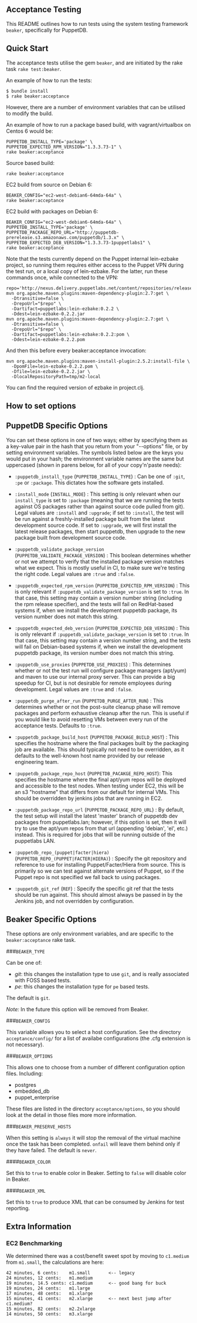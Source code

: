 Acceptance Testing
------------------

This README outlines how to run tests using the system testing framework `beaker`, specifically for PuppetDB.

## Quick Start

The acceptance tests utilise the gem `beaker`, and are initiated by the rake task `rake test:beaker`.

An example of how to run the tests:

    $ bundle install
    $ rake beaker:acceptance

However, there are a number of environment variables that can be utilised to modify the build.

An example of how to run a package based build, with vagrant/virtualbox on Centos 6 would be:

    PUPPETDB_INSTALL_TYPE='package' \
    PUPPETDB_EXPECTED_RPM_VERSION="1.3.3.73-1" \
    rake beaker:acceptance

Source based build:

    rake beaker:acceptance

EC2 build from source on Debian 6:

    BEAKER_CONFIG="ec2-west-debian6-64mda-64a" \
    rake beaker:acceptance

EC2 build with packages on Debian 6:

    BEAKER_CONFIG="ec2-west-debian6-64mda-64a" \
    PUPPETDB_INSTALL_TYPE='package' \
    PUPPETDB_PACKAGE_REPO_URL="http://puppetdb-prerelease.s3.amazonaws.com/puppetdb/1.3.x" \
    PUPPETDB_EXPECTED_DEB_VERSION="1.3.3.73-1puppetlabs1" \
    rake beaker:acceptance

Note that the tests currently depend on the Puppet internal
lein-ezbake project, so running them requires either access to the
Puppet VPN during the test run, or a local copy of lein-ezbake.
For the latter, run these commands once, while connected to the VPN:

    repo='http://nexus.delivery.puppetlabs.net/content/repositories/releases/'
    mvn org.apache.maven.plugins:maven-dependency-plugin:2.7:get \
      -Dtransitive=false \
      -DrepoUrl="$repo" \
      -Dartifact=puppetlabs:lein-ezbake:0.2.2 \
      -Ddest=lein-ezbake-0.2.2.jar
    mvn org.apache.maven.plugins:maven-dependency-plugin:2.7:get \
      -Dtransitive=false \
      -DrepoUrl="$repo" \
      -Dartifact=puppetlabs:lein-ezbake:0.2.2:pom \
      -Ddest=lein-ezbake-0.2.2.pom

And then this before every beaker:acceptance invocation:

    mvn org.apache.maven.plugins:maven-install-plugin:2.5.2:install-file \
      -DpomFile=lein-ezbake-0.2.2.pom \
      -Dfile=lein-ezbake-0.2.2.jar \
      -DlocalRepositoryPath=tmp/m2-local

You can find the required version of ezbake in project.clj.

## How to set options

## PuppetDB Specific Options

You can set these options in one of two ways; either by specifying them as a key-value
pair in the hash that you return from your "--options" file, or by setting
environment variables.  The symbols listed below are the keys you would put
in your hash; the environment variable names are the same but uppercased
(shown in parens below, for all of your copy'n'paste needs):

* `:puppetdb_install_type` (`PUPPETDB_INSTALL_TYPE`) : Can be one of `:git`,
  `:pe` or `:package`. This dictates how the software gets installed.

* `:install_mode` (`INSTALL_MODE`) : This setting is only
  relevant when our `install_type` is set to `:package` (meaning that we are
  running the tests against OS packages rather than against source code pulled
  from git).  Legal values are `:install` and `:upgrade`; if set to `:install`,
  the test will be run against a freshly-installed package built from the
  latest development source code.  If set to `:upgrade`, we will first install
  the latest release packages, then start puppetdb, then upgrade to the new package
  built from development source code.

* `:puppetdb_validate_package_version` (`PUPPETDB_VALIDATE_PACKAGE_VERSION`) :
  This boolean determines whether or not we attempt to verify that the installed
  package version matches what we expect.  This is mostly useful in CI, to make
  sure we're testing the right code.  Legal values are `:true` and `:false`.

* `:puppetdb_expected_rpm_version` (`PUPPETDB_EXPECTED_RPM_VERSION`) :
  This is only relevant if `:puppetdb_validate_package_version` is set to `:true`.
  In that case, this setting may contain a version number string (including the
  rpm release specifier), and the tests will fail on RedHat-based systems if, when
  we install the development puppetdb package, its version number does not match
  this string.

* `:puppetdb_expected_deb_version` (`PUPPETDB_EXPECTED_DEB_VERSION`) :
  This is only relevant if `:puppetdb_validate_package_version` is set to `:true`.
  In that case, this setting may contain a version number string, and the tests
  will fail on Debian-based systems if, when we install the development puppetdb
  package, its version number does not match this string.

* `:puppetdb_use_proxies` (`PUPPETDB_USE_PROXIES`) : This determines whether or
  not the test run will configure package managers (apt/yum) and maven to use
  our internal proxy server.  This can provide a big speedup for CI, but is
  not desirable for remote employees during development.  Legal values are `:true`
  and `:false`.

* `:puppetdb_purge_after_run` (`PUPPETDB_PURGE_AFTER_RUN`) : This determines
  whether or not the post-suite cleanup phase will remove packages and perform
  exhaustive cleanup after the run.  This is useful if you would like to avoid
  resetting VMs between every run of the acceptance tests.  Defaults to `:true`.

* `:puppetdb_package_build_host` (`PUPPETDB_PACKAGE_BUILD_HOST`) : This specifies
  the hostname where the final packages built by the packaging job are available.
  This should typically not need to be overridden, as it defaults to the
  well-known host name provided by our release engineering team.

* `:puppetdb_package_repo_host` (`PUPPETDB_PACAKGE_REPO_HOST`): This specifies
  the hostname where the final apt/yum repos will be deployed and accessible to
  the test nodes.  When testing under EC2, this will be an s3 "hostname" that
  differs from our default for internal VMs.  This should be overridden by
  jenkins jobs that are running in EC2.

* `:puppetdb_package_repo_url` (`PUPPETDB_PACKAGE_REPO_URL`) : By default,
  the test setup will install the latest 'master' branch of puppetdb dev packages
  from puppetlabs.lan; however, if this option is set, then it will try to use
  the apt/yum repos from that url (appending 'debian', 'el', etc.) instead.  This
  is required for jobs that will be running outside of the puppetlabs LAN.

* `:puppetdb_repo_(puppet|facter|hiera)` (`PUPPETDB_REPO_(PUPPET|FACTER|HIERA)`) :
  Specify the git repository and reference to use for installing Puppet/Facter/Hiera
  from source. This is primarily so we can test against alternate versions of
  Puppet, so if the Puppet repo is not specified we fall back to using packages.

* `:puppetdb_git_ref` (`REF`) :
  Specify the specific git ref that the tests should be run against.  This should
  almost always be passed in by the Jenkins job, and not overridden by configuration.

## Beaker Specific Options

These options are only environment variables, and are specific to the `beaker:acceptance` rake task.

###`BEAKER_TYPE`

Can be one of:

* _git_: this changes the installation type to use `git`, and is really associated with FOSS based tests.
* _pe_: this changes the installation type for `pe` based tests.

The default is `git`.

*Note:* In the future this option will be removed from Beaker.

###`BEAKER_CONFIG`

This variable allows you to select a host configuration. See the directory `acceptance/config/` for a list of availabe configurations (the .cfg extension is not necessary).

###`BEAKER_OPTIONS`

This allows one to choose from a number of different configuration option files. Including:

* postgres
* embedded\_db
* puppet\_enterprise

These files are listed in the directory `acceptance/options`, so you should look at the detail in those files more more information.

###`BEAKER_PRESERVE_HOSTS`

When this setting is `always` it will stop the removal of the virtual machine once the task has been completed. `onfail` will leave them behind only if they have failed. The default is `never`.

####`BEAKER_COLOR`

Set this to `true` to enable color in Beaker. Setting to `false` will disable color in Beaker.

####`BEAKER_XML`

Set this to `true` to produce XML that can be consumed by Jenkins for test reporting.

## Extra Information

### EC2 Benchmarking

We determined there was a cost/benefit sweet spot by moving to `c1.medium` from `m1.small`, the calculations are here:

    42 minutes, 6 cents:    m1.small       <-- legacy
    24 minutes, 12 cents:   m1.medium
    19 minutes, 14.5 cents: c1.medium      <-- good bang for buck
    19 minutes, 24 cents:   m1.large
    17 minutes, 48 cents:   m1.xlarge
    15 minutes, 41 cents:   m2.xlarge      <-- next best jump after c1.medium?
    15 minutes, 82 cents:   m2.2xlarge
    14 minutes, 50 cents:   m3.xlarge
